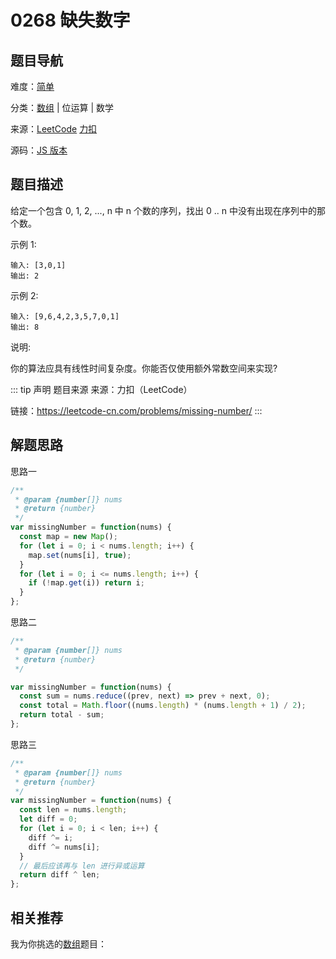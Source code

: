 # 0268 缺失数字


## 题目导航

难度：[简单](/solution/easy/)

分类：[数组](/art/array.html) | 位运算 | 数学

来源：[LeetCode](https://leetcode.com/problems/missing-number/)  [力扣](https://leetcode-cn.com/problems/missing-number/)

源码：[JS 版本](https://github.com/swpuLeo/leetcode/blob/master/src/easy/0268-missing-number.js)






## 题目描述

给定一个包含 0, 1, 2, ..., n 中 n 个数的序列，找出 0 .. n 中没有出现在序列中的那个数。

示例 1:

```
输入: [3,0,1]
输出: 2
```




示例 2:

```
输入: [9,6,4,2,3,5,7,0,1]
输出: 8
```



说明:

你的算法应具有线性时间复杂度。你能否仅使用额外常数空间来实现?





::: tip 声明 题目来源
来源：力扣（LeetCode）

链接：https://leetcode-cn.com/problems/missing-number/
:::



## 解题思路


思路一

```js
/**
 * @param {number[]} nums
 * @return {number}
 */
var missingNumber = function(nums) {
  const map = new Map();
  for (let i = 0; i < nums.length; i++) {
    map.set(nums[i], true);
  }
  for (let i = 0; i <= nums.length; i++) {
    if (!map.get(i)) return i;
  }
};
```


思路二

```js
/**
 * @param {number[]} nums
 * @return {number}
 */

var missingNumber = function(nums) {
  const sum = nums.reduce((prev, next) => prev + next, 0);
  const total = Math.floor((nums.length) * (nums.length + 1) / 2);
  return total - sum;
};
```


思路三

```js
/**
 * @param {number[]} nums
 * @return {number}
 */
var missingNumber = function(nums) {
  const len = nums.length;
  let diff = 0;
  for (let i = 0; i < len; i++) {
    diff ^= i;
    diff ^= nums[i];
  }
  // 最后应该再与 len 进行异或运算
  return diff ^ len;
};
```





## 相关推荐

我为你挑选的[数组](/art/array.html)题目：
